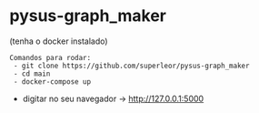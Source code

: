 # pysus-graph_maker

(tenha o docker instalado)
```
Comandos para rodar:
 - git clone https://github.com/superleor/pysus-graph_maker
 - cd main
 - docker-compose up
```

- digitar no seu navegador -> http://127.0.0.1:5000